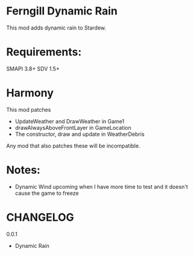 ﻿# Ferngill Dynamic Rain

This mod adds dynamic rain to Stardew.

# Requirements:
SMAPI 3.8+
SDV 1.5+

# Harmony
This mod patches 
- UpdateWeather and DrawWeather in Game1
- drawAlwaysAboveFrontLayer in GameLocation
- The constructor, draw and update in WeatherDebris

Any mod that also patches these will be incompatible.

# Notes:
- Dynamic Wind upcoming when I have more time to test and it doesn't cause the game to freeze

# CHANGELOG
0.0.1
- Dynamic Rain
